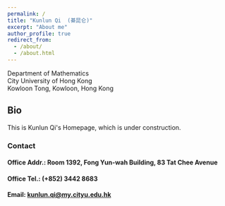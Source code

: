 ```yaml
---
permalink: /
title: "Kunlun Qi  (綦昆仑)"
excerpt: "About me"
author_profile: true
redirect_from: 
  - /about/
  - /about.html
---
```

Department of Mathematics <br>
City University of Hong Kong <br>
Kowloon Tong, Kowloon, Hong Kong
## Bio
This is Kunlun Qi's Homepage, which is under construction.



### Contact
#### **Office Addr.:** Room 1392, Fong Yun-wah Building, 83 Tat Chee Avenue <br>
#### **Office Tel.:** (+852) 3442 8683 <br>
#### **Email:** kunlun.qi@my.cityu.edu.hk <br>
